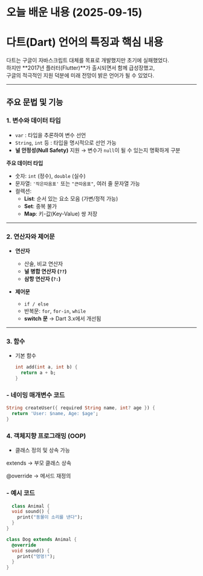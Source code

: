 # 오늘 배운 내용 (2025-09-15)

# 다트(Dart) 언어의 특징과 핵심 내용

다트는 구글이 자바스크립트 대체를 목표로 개발했지만 초기에 실패했었다.  
하지만 **2017년 플러터(Flutter)**가 출시되면서 함께 급성장했고,  
구글의 적극적인 지원 덕분에 미래 전망이 밝은 언어가 될 수 있었다.

---

## 주요 문법 및 기능

### 1. 변수와 데이터 타입
- `var` : 타입을 추론하여 변수 선언  
- `String`, `int` 등 : 타입을 명시적으로 선언 가능  
- **널 안정성(Null Safety)** 지원 → 변수가 `null`이 될 수 있는지 명확하게 구분

**주요 데이터 타입**
- 숫자: `int` (정수), `double` (실수)  
- 문자열: `'작은따옴표'` 또는 `"큰따옴표"`, 여러 줄 문자열 가능  
- 컬렉션:  
  - **List**: 순서 있는 요소 모음 (가변/정적 가능)  
  - **Set**: 중복 불가  
  - **Map**: 키-값(Key-Value) 쌍 저장  

---

### 2. 연산자와 제어문
- **연산자**
  - 산술, 비교 연산자
  - **널 병합 연산자 (`??`)**
  - **삼항 연산자 (`?:`)**

- **제어문**
  - `if / else`
  - 반복문: `for`, `for-in`, `while`
  - **switch 문** → Dart 3.x에서 개선됨

---

### 3. 함수
- 기본 함수  
  ```dart
  int add(int a, int b) {
    return a + b;
  }
  ```

### - 네이밍 매개변수 코드

```dart
String createUser({ required String name, int? age }) {
  return 'User: $name, Age: $age';
}
```

### 4. 객체지향 프로그래밍 (OOP)

- 클래스 정의 및 상속 가능

extends → 부모 클래스 상속

@override → 메서드 재정의

### - 예시 코드

```dart
  class Animal {
  void sound() {
    print("동물이 소리를 낸다");
  }
}

class Dog extends Animal {
  @override
  void sound() {
    print("멍멍!");
  }
}
```